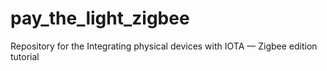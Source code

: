# pay_the_light_zigbee
Repository for the Integrating physical devices with IOTA — Zigbee edition tutorial
